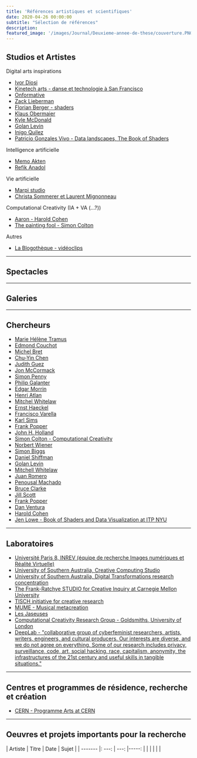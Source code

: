 ```yaml
---
title: 'Références artistiques et scientifiques'
date: 2020-04-26 00:00:00
subtitle: "Sélection de références" 
description: 
featured_image: '/images/Journal/Deuxieme-annee-de-these/couverture.PNG'
---
```


## Studios et Artistes

Digital arts inspirations

* [Ivor Diosi](https://cargocollective.com/_ID_)
* [Kinetech arts - danse et technologie à San Francisco](http://kinetecharts.org/aboutkinetecharts)
* [Onformative](https://www.onformative.com/)
* [Zack Lieberman]()
* [Florian Berger - shaders](http://www.flockaroo.at/)
* [Klaus Obermaier](http://www.exile.at/ko/)
* [Kyle McDonald](http://kylemcdonald.net/)
* [Golan Levin](http://www.flong.com/)
* [Inigo Quilez](https://www.iquilezles.org/)
* [Patricio Gonzales Vivo - Data landscapes, The Book of Shaders](http://patriciogonzalezvivo.com/about.php)


Intelligence artificielle

* [Memo Akten](http://www.memo.tv/works/)
* [Refik Anadol](http://refikanadol.com/)

Vie artificielle

* [Marpi studio](https://www.marpi.studio/artwork)
* [Christa Sommerer et Laurent Mignonneau]()



Computational Creativity (IA + VA (...?))

* [Aaron - Harold Cohen](http://www.aaronshome.com/aaron/index.html)
* [The painting fool - Simon Colton](http://www.thepaintingfool.com/)


Autres

* [La Blogothèque - vidéoclips](https://blogotheque.net/)

---

## Spectacles


---

## Galeries


---

## Chercheurs 

* [Marie Hélène Tramus]()
* [Edmond Couchot]()
* [Michel Bret]()
* [Chu-Yin Chen]()
* [Judith Guez]()
* [Jon McCormack]()
* [Simon Penny]()
* [Philip Galanter]()
* [Edgar Morrin]()
* [Henri Atlan]()
* [Mitchel Whitelaw]()
* [Ernst Haeckel]()
* [Francisco Varella]()
* [Karl Sims]()
* [Frank Popper]()
* [John H. Holland]()
* [Simon Colton - Computational Creativity](http://ccg.doc.gold.ac.uk/simoncolton/)
* [Norbert Wiener]()
* [Simon Biggs](https://people.unisa.edu.au/simon.biggs)
* [Daniel Shiffman]()
* [Golan Levin](http://www.flong.com/)
* [Mitchell Whitelaw](https://researchers.anu.edu.au/researchers/whitelaw-m)
* [Juan Romero]()
* [Penousal Machado]()
* [Bruce Clarke]()
* [Jill Scott]()
* [Frank Popper]()
* [Dan Ventura](http://axon.cs.byu.edu/Dan/research.php)
* [Harold Cohen](http://www.aaronshome.com/aaron/index.html)
* [Jen Lowe - Book of Shaders and Data Visualization at ITP NYU](http://jenlowe.net/)

---

## Laboratoires

* [Université Paris 8, INREV (équipe de recherche Images numériques et Réalité Virtuelle)](http://inrev.univ-paris8.fr/)
* [University of Southern Australia, Creative Computing Studio](https://aad.unisa.edu.au/research/research-areas/creative-computing-studio/0)
* [University of Southern Australia, Digital Transformations research concentration](https://aad.unisa.edu.au/research/research-areas/digital-transformations/)
* [The Frank-Ratchye STUDIO for Creative Inquiry at Carnegie Mellon University](https://studioforcreativeinquiry.org/about)
* [TISCH initiative for creative research](https://tisch.nyu.edu/tisch-research-news-events/research-at-tisch)
* [MUME - Musical metacreation](http://musicalmetacreation.org/)
* [Les Jaseuses](https://lesjaseuses.hypotheses.org/category/evenements-scientifiques/colloques-et-journees-detude)
* [Computational Creativity Research Group - Goldsmiths, University of London](http://ccg.doc.gold.ac.uk/)
* [DeepLab - "collaborative group of cyberfeminist researchers, artists, writers, engineers, and cultural producers. Our interests are diverse, and we do not agree on everything. Some of our research includes privacy, surveillance, code, art, social hacking, race, capitalism, anonymity, the infrastructures of the 21st century and useful skills in tangible situations."](http://www.deeplab.net/aboutus)
  
---

## Centres et programmes de résidence, recherche et création

* [CERN - Programme Arts at CERN](https://arts.cern/)

---

## Oeuvres et projets importants pour la recherche

| Artiste | Titre | Date | Sujet |
| ------- |: ---: | ---: |-----: | 
|         |       |      |       |